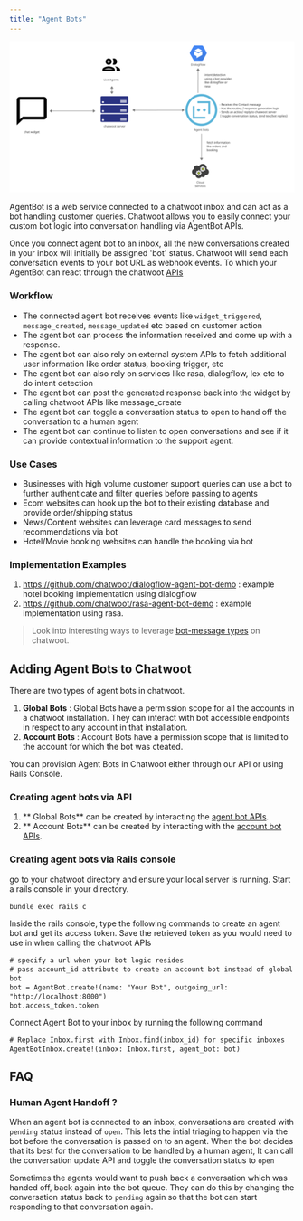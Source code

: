 ```yaml
---
title: "Agent Bots"
---
```




![agent-bot-architecture](./images/agent-bots/agent-bot-architecture.png)


AgentBot is a web service connected to a chatwoot inbox and can act as a bot handling customer queries. Chatwoot allows you to easily connect your custom bot logic into conversation handling via AgentBot APIs. 

Once you connect agent bot to an inbox, all the new conversations created in your inbox will initially be assigned 'bot' status. Chatwoot will send each conversation events to your bot URL as webhook events. To which your AgentBot can react through the chatwoot [APIs](https://www.chatwoot.com/developers/api/)

### Workflow

- The connected agent bot receives events like `widget_triggered`, `message_created`, `message_updated` etc based on customer action
- The agent bot can process the information received and come up with a response. 
- The agent bot can also rely on external system APIs to fetch additional user information like order status, booking trigger, etc
- The agent bot can also rely on services like rasa, dialogflow, lex etc to do intent detection
- The agent bot can post the generated response back into the widget by calling chatwoot APIs like message_create
- The agent bot can toggle a conversation status to open to hand off the conversation to a human agent
- The agent bot can continue to listen to open conversations and see if it can provide contextual information to the support agent.

### Use Cases

- Businesses with high volume customer support queries can use a bot to further authenticate and filter queries before passing to agents
- Ecom websites can hook up  the bot to their existing database and provide order/shipping status
- News/Content websites can leverage card messages to send recommendations via bot
- Hotel/Movie booking websites can handle the booking via bot

### Implementation Examples
1. https://github.com/chatwoot/dialogflow-agent-bot-demo : example hotel booking implementation using dialogflow
2. https://github.com/chatwoot/rasa-agent-bot-demo : example implementation using rasa.


> Look into interesting ways to leverage [bot-message types](/docs/product/others/interactive-messages) on chatwoot.


## Adding Agent Bots to Chatwoot

There are two types of agent bots in chatwoot.
1. **Global Bots** : Global Bots have a permission scope for all the accounts in a chatwoot installation. They can interact with bot accessible endpoints in respect to any account in that installation.
2. **Account Bots** : Account Bots have a permission scope that is limited to the account for which the bot was cteated. 

You can provision Agent Bots in Chatwoot either through our API or using Rails Console.

### Creating agent bots via API
1. ** Global Bots** can be created by interacting the [agent bot APIs](https://www.chatwoot.com/developers/api/#tag/AgentBots). 
2. ** Account Bots** can be created by interacting with the [account bot APIs](https://www.chatwoot.com/developers/api/#tag/Account-AgentBots).


###  Creating agent bots via Rails console

go to your chatwoot directory and ensure your local server is running.  Start a rails console in your directory.

```
bundle exec rails c
```

Inside the rails console, type the following commands to create an agent bot and get its access token. Save the retrieved token as you would need to use in when calling the chatwoot APIs

```
# specify a url when your bot logic resides
# pass account_id attribute to create an account bot instead of global bot
bot = AgentBot.create!(name: "Your Bot", outgoing_url: "http://localhost:8000")
bot.access_token.token
```
Connect Agent Bot to your inbox by running the following command

```
# Replace Inbox.first with Inbox.find(inbox_id) for specific inboxes
AgentBotInbox.create!(inbox: Inbox.first, agent_bot: bot)
```


## FAQ

### Human Agent Handoff ?

When an agent bot is connected to an inbox, conversations are created with `pending` status instead of `open`. This lets the intial triaging to happen via 
the bot before the conversation is passed on to an agent. When the bot decides that its best for the conversation to be handled by a human agent, It can call the conversation update API
and toggle the conversation status to `open`

Sometimes the agents would want to push back a conversation which was handed off, back again into the bot queue. They can do this by changing the conversation status back to `pending` again so that the bot can start responding to that conversation again. 






